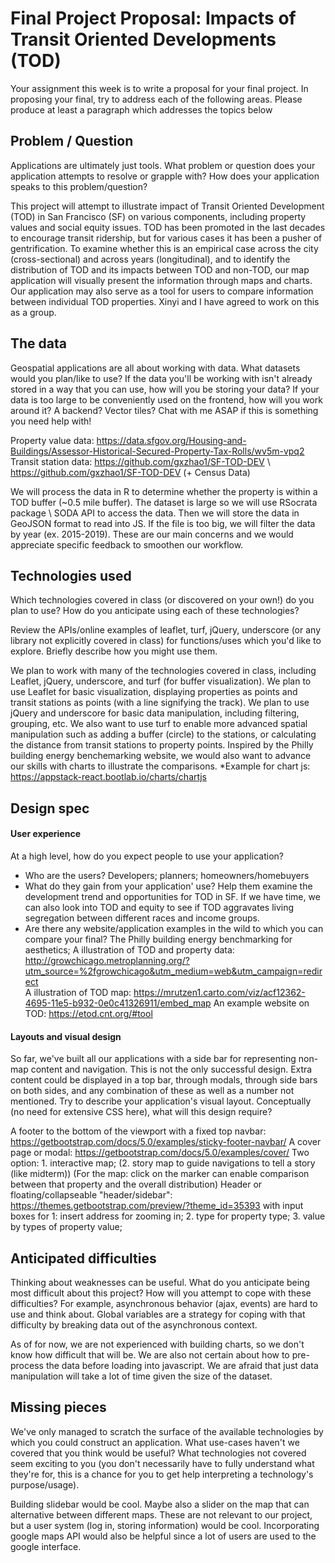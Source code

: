 # Final Project Proposal: Impacts of Transit Oriented Developments (TOD)
 
Your assignment this week is to write a proposal for your final project.
In proposing your final, try to address each of the following areas.
Please produce at least a paragraph which addresses the topics below
 
## Problem / Question
 
Applications are ultimately just tools. What problem or question does
your application attempts to resolve or grapple with? How does your
application speaks to this problem/question?
 
This project will attempt to illustrate impact of Transit Oriented Development (TOD) in San Francisco (SF) on various components, including property values and social equity issues. TOD has been promoted in the last decades to encourage transit ridership, but for various cases it has been a pusher of gentrification. To examine whether this is an empirical case across the city (cross-sectional) and across years (longitudinal), and to identify the distribution of TOD and its impacts between TOD and non-TOD, our map application will visually present the information through maps and charts. Our application may also serve as a tool for users to compare information between individual TOD properties. Xinyi and I have agreed to work on this as a group.
 
## The data
 
Geospatial applications are all about working with data. What datasets
would you plan/like to use? If the data you'll be working with isn't
already stored in a way that you can use, how will you be storing your data?
If your data is too large to be conveniently used on the frontend, how will
you work around it? A backend? Vector tiles? Chat with me ASAP if this is
something you need help with!
 
 
Property value data: https://data.sfgov.org/Housing-and-Buildings/Assessor-Historical-Secured-Property-Tax-Rolls/wv5m-vpq2
Transit station data: https://github.com/gxzhao1/SF-TOD-DEV \ https://github.com/gxzhao1/SF-TOD-DEV 
(+ Census Data)
 
We will process the data in R to determine whether the property is within a TOD buffer (~0.5 mile buffer). The dataset is large so we will use RSocrata package \ SODA API to access the data. Then we will store the data in GeoJSON format to read into JS. If the file is too big, we will filter the data by year (ex. 2015-2019). These are our main concerns and we would appreciate specific feedback to smoothen our workflow.
 
## Technologies used
 
Which technologies covered in class (or discovered on your own!) do you
plan to use? How do you anticipate using each of these technologies?
 
Review the APIs/online examples of leaflet, turf, jQuery, underscore (or
any library not explicitly covered in class) for functions/uses which
you'd like to explore. Briefly describe how you might use them.
 
We plan to work with many of the technologies covered in class, including Leaflet, jQuery, underscore, and turf (for buffer visualization). We plan to use Leaflet for basic visualization, displaying properties as points and transit stations as points (with a line signifying the track). We plan to use jQuery and underscore for basic data manipulation, including filtering, grouping, etc. We also want to use turf to enable more advanced spatial manipulation such as adding a buffer (circle) to the stations, or calculating the distance from transit stations to property points. Inspired by the Philly building energy benchemarking website, we would also want to advance our skills with charts to illustrate the comparisons.
*Example for chart js: https://appstack-react.bootlab.io/charts/chartjs 
 
## Design spec
 
#### User experience
 
At a high level, how do you expect people to use your application?
- Who are the users? Developers; planners; homeowners/homebuyers
- What do they gain from your application' use? Help them examine the development trend and opportunities for TOD in SF. If we have time, we can also look into TOD and equity to see if TOD aggravates living segregation between different races and income groups.
- Are there any website/application examples in the wild to which you can compare your final?
The Philly building energy benchmarking for aesthetics; 
A illustration of TOD and property data: http://growchicago.metroplanning.org/?utm_source=%2fgrowchicago&utm_medium=web&utm_campaign=redirect  
A illustration of TOD map: https://mrutzen1.carto.com/viz/acf12362-4695-11e5-b932-0e0c41326911/embed_map 
An example website on TOD: https://etod.cnt.org/#tool
 
 
#### Layouts and visual design
 
So far, we've built all our applications with a side bar for
representing non-map content and navigation. This is not the only
successful design. Extra content could be displayed in a top bar,
through modals, through side bars on both sides, and any combination of
these as well as a number not mentioned. Try to describe your
application's visual layout. Conceptually (no need for extensive CSS
here), what will this design require?
 
A footer to the bottom of the viewport with a fixed top navbar: https://getbootstrap.com/docs/5.0/examples/sticky-footer-navbar/
A cover page or modal: https://getbootstrap.com/docs/5.0/examples/cover/
    Two option: 1. interactive map; (2. story map to guide navigations to tell a story (like midterm))
        (For the map: click on the marker can enable comparison between that property and the overall distribution)
Header or floating/collapseable "header/sidebar": https://themes.getbootstrap.com/preview/?theme_id=35393
    with input boxes for 1: insert address for zooming in; 2. type for property type; 3. value by types of property value; 

## Anticipated difficulties
 
Thinking about weaknesses can be useful. What do you anticipate being
most difficult about this project? How will you attempt to cope with
these difficulties? For example, asynchronous behavior (ajax, events)
are hard to use and think about. Global variables are a strategy for
coping with that difficulty by breaking data out of the asynchronous
context.

As of for now, we are not experienced with building charts, so we don't know how difficult that will be. We are also not certain about how to pre-process the data before loading into javascript. We are afraid that just data manipulation will take a lot of time given the size of the dataset.
 
## Missing pieces
 
We've only managed to scratch the surface of the available technologies
by which you could construct an application. What use-cases haven't we covered
that you think would be useful? What technologies not covered seem exciting to
you (you don't necessarily have to fully understand what they're for,
this is a chance for you to get help interpreting a technology's
purpose/usage).

Building slidebar would be cool.
Maybe also a slider on the map that can alternative between different maps.
These are not relevant to our project, but a user system (log in, storing information) would be cool.
Incorporating google maps API would also be helpful since a lot of users are used to the google interface.
